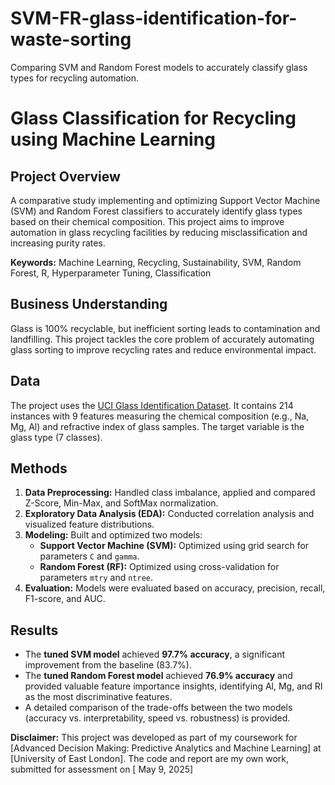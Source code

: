 # SVM-FR-glass-identification-for-waste-sorting
Comparing SVM and Random Forest models to accurately classify glass types for recycling automation.

# Glass Classification for Recycling using Machine Learning

## Project Overview
A comparative study implementing and optimizing Support Vector Machine (SVM) and Random Forest classifiers to accurately identify glass types based on their chemical composition. This project aims to improve automation in glass recycling facilities by reducing misclassification and increasing purity rates.

**Keywords:** Machine Learning, Recycling, Sustainability, SVM, Random Forest, R, Hyperparameter Tuning, Classification

## Business Understanding
Glass is 100% recyclable, but inefficient sorting leads to contamination and landfilling. This project tackles the core problem of accurately automating glass sorting to improve recycling rates and reduce environmental impact.

## Data
The project uses the [UCI Glass Identification Dataset](https://archive.ics.uci.edu/dataset/42/glass+identification). It contains 214 instances with 9 features measuring the chemical composition (e.g., Na, Mg, Al) and refractive index of glass samples. The target variable is the glass type (7 classes).

## Methods
1.  **Data Preprocessing:** Handled class imbalance, applied and compared Z-Score, Min-Max, and SoftMax normalization.
2.  **Exploratory Data Analysis (EDA):** Conducted correlation analysis and visualized feature distributions.
3.  **Modeling:** Built and optimized two models:
    - **Support Vector Machine (SVM):** Optimized using grid search for parameters `C` and `gamma`.
    - **Random Forest (RF):** Optimized using cross-validation for parameters `mtry` and `ntree`.
4.  **Evaluation:** Models were evaluated based on accuracy, precision, recall, F1-score, and AUC.

## Results
- The **tuned SVM model** achieved **97.7% accuracy**, a significant improvement from the baseline (83.7%).
- The **tuned Random Forest model** achieved **76.9% accuracy** and provided valuable feature importance insights, identifying Al, Mg, and RI as the most discriminative features.
- A detailed comparison of the trade-offs between the two models (accuracy vs. interpretability, speed vs. robustness) is provided.

**Disclaimer:** This project was developed as part of my coursework for [Advanced Decision Making: Predictive Analytics and Machine Learning] at [University of East London]. The code and report are my own work, submitted for assessment on [ May 9, 2025]
